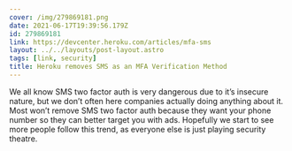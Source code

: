 ```yaml
---
cover: /img/279869181.png
date: 2021-06-17T19:39:56.179Z
id: 279869181
link: https://devcenter.heroku.com/articles/mfa-sms
layout: ../../layouts/post-layout.astro
tags: [link, security]
title: Heroku removes SMS as an MFA Verification Method
---
```


We all know SMS two factor auth is very dangerous due to it’s insecure nature, but we don’t often here companies actually doing anything about it. Most won’t remove SMS two factor auth because they want your phone number so they can better target you with ads. Hopefully we start to see more people follow this trend, as everyone else is just playing security theatre.
